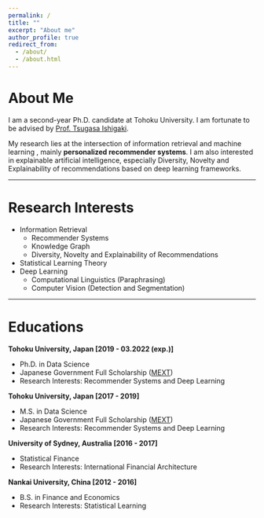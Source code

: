 ```yaml
---
permalink: /
title: ""
excerpt: "About me"
author_profile: true
redirect_from:
  - /about/
  - /about.html
---
```


# About Me
I am a second-year Ph.D. candidate at Tohoku University. I am fortunate to be advised by [Prof. Tsugasa Ishigaki](http://www2.econ.tohoku.ac.jp/~isgk/research.html).

My research lies at the intersection of information retrieval and machine learning , mainly **personalized recommender systems**. I am also interested in explainable artificial intelligence, especially Diversity, Novelty and Explainability of recommendations based on deep learning frameworks.

---

# Research Interests
- Information Retrieval
    - Recommender Systems
    - Knowledge Graph
    - Diversity, Novelty and Explainability of Recommendations
- Statistical Learning Theory
- Deep Learning
    - Computational Linguistics (Paraphrasing)
    - Computer Vision (Detection and Segmentation)

---

# Educations
**Tohoku University, Japan [2019 - 03.2022 (exp.)]**

- Ph.D. in Data Science
- Japanese Government Full Scholarship (<u>MEXT</u>)
- Research Interests: Recommender Systems and Deep Learning

**Tohoku University, Japan [2017 - 2019]**

- M.S. in Data Science
- Japanese Government Full Scholarship (<u>MEXT</u>)
- Research Interests: Recommender Systems and Deep Learning

**University of Sydney, Australia [2016 - 2017]**

- Statistical Finance
- Research Interests: International Financial Architecture

**Nankai University, China [2012 - 2016]**

- B.S. in Finance and Economics
- Research Interests: Statistical Learning

